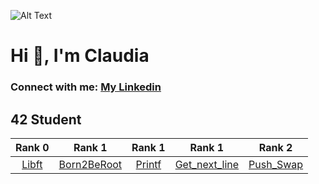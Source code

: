 ![Alt Text](https://infographicnow.com/wp-content/uploads/2021/02/pixel-art-gif-Captivating-Pixel-Art-Scenes.gif)
# Hi 👋, I'm Claudia
### Connect with me: [My Linkedin](linkedin.com/in/claudia-garcía-talavera-060289215)

## 42 Student
|  Rank 0              |  Rank 1              | Rank 1               |     Rank 1           |     Rank 2           |
| :------------------: | :------------------: | :------------------: | :------------------: | :------------------: |
|[Libft](git_libft/tree/main) | [Born2BeRoot](git_born2beroot/tree/main) | [Printf](https://github.com/Claw-gt/git_printf/tree/main) | [Get_next_line](https://github.com/Claw-gt/git_gnl/tree/main) | [Push_Swap](https://github.com/Claw-gt/git_push_swap/tree/main) |

